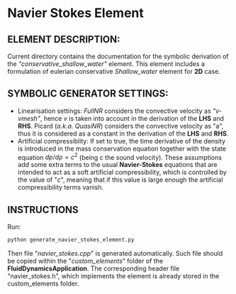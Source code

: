 # Navier Stokes Element

## ELEMENT DESCRIPTION:
Current directory contains the documentation for the symbolic derivation of the _"conservative_shallow_water"_ element. This element includes a formulation of eulerian conservative _Shallow_water_ element for **2D** case.

## SYMBOLIC GENERATOR SETTINGS:
* Linearisation settings: _FullNR_ considers the convective velocity as _"v-vmesh"_, hence _v_ is taken into account in the derivation of the **LHS** and **RHS**. Picard (_a.k.a. QuasiNR_) considers the convective velocity as "a", thus it is considered as a constant in the derivation of the **LHS** and **RHS**.
* Artificial compressiblity: If set to true, the time derivative of the density is introduced in the mass conservation equation together with the state equation $dp/d\rho=c^2$ (being c the sound velocity). These assumptions add some extra terms to the usual **Navier-Stokes** equations that are intended to act  as a soft artificial compressibility, which is controlled by the value of "_c_", meaning that if this value is large enough the artificial  compressibility terms vanish.

## INSTRUCTIONS
Run:
~~~py
python generate_navier_stokes_element.py
~~~
Then  file "_navier_stokes.cpp_" is generated automatically. Such file should be copied within the "_custom_elements_" folder of the
**FluidDynamicsApplication**. The corresponding header file "navier_stokes.h", which implements the element is already stored in the custom_elements folder.
